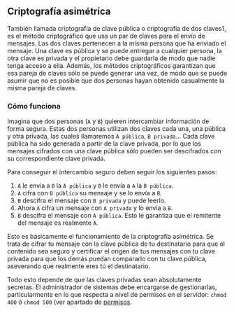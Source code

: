 ## Criptografía asimétrica
También llamada criptografía de clave pública o criptografía de dos claves1​, es el método criptográfico que usa un par de claves para el envío de mensajes. Las dos claves pertenecen a la misma persona que ha enviado el mensaje. Una clave es pública y se puede entregar a cualquier persona, la otra clave es privada y el propietario debe guardarla de modo que nadie tenga acceso a ella. Además, los métodos criptográficos garantizan que esa pareja de claves sólo se puede generar una vez, de modo que se puede asumir que no es posible que dos personas hayan obtenido casualmente la misma pareja de claves.

### Cómo funciona
Imagina que dos personas (`A` y `B`) quieren intercambiar información de forma segura. Estas dos personas utilizan dos claves cada una, una pública y otra privada, las cuales llamaremos `A pública`, `B privada`... Cada clave pública ha sido generada a partir de la clave privada, por lo que los mensajes cifrados con una clave pública sólo pueden ser descifrados con su correspondiente clave privada.

Para conseguir el intercambio seguro deben seguir los siguientes pasos:
1. `A` le envía a `B` la `A pública` y `B` le envía a `A` la `B pública`.
2. `A` cifra con `B pública` su mensaje y se lo envía a `B`.
3. `B` descifra el mensaje con `B privada` y puede leerlo.
4. Ahora `A` cifra un mensaje con `A privada` y lo envía a `B`.
5. `B` descifra el mensaje con `A pública`. Esto le garantiza que el remitente del mensaje es realmente `A`.

Esto es básicamente el funcionamiento de la criptografía asimétrica. Se trata de cifrar tu mensaje con la clave pública de tu destinatario para que el contenido sea seguro y certificar el origen de tus mensajes con tu clave privada para que los demás puedan compararlo con tu clave pública, aseverando que realmente eres tú el destinatario.

Todo esto depende de que las claves privadas sean absolutamente secretas. El administrador de sistemas debe encargarse de gestionarlas, particularmente en lo que respecta a nivel de permisos en el servidor: `chmod 400` ó `chmod 500` (ver apartado de [permisos](https://github.com/mondeja/fullstack/tree/master/backend/src/046-sistema_operativo/permisos).
